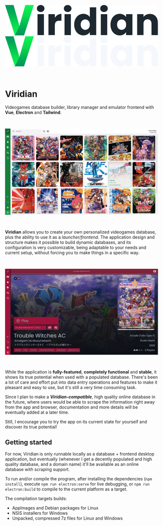 &nbsp;

![](/src/assets/images/logo-dark.svg#gh-light-mode-only)
![](/src/assets/images/logo-lite.svg#gh-dark-mode-only)

&nbsp;

# Viridian

Videogames database builder, library manager and emulator frontend with **Vue**, **Electron** and **Tailwind**.

&nbsp;

![](/src/assets/screens/0.png)

&nbsp;

**Viridian** allows you to create your own personalized videogames database, plus the ability to use it as a *launcher/frontend*. The application design and structure makes it possible to build dynamic databases, and its configuration is very customizable, being adaptable to your needs and current setup, without forcing you to make things in a specific way.

&nbsp;

![](/src/assets/screens/1.png)

&nbsp;

While the application is **fully-featured**, **completely functional** and **stable**, it shows its true potential when used with a populated database. There's been a lot of care and effort put into data entry operations and features to make it pleasant and easy to use, but it's still a very time consuming task.

Since I plan to make a ***Viridian-compatible***, high quality online database in the future, where users would be able to scrape the information right away from the app and browser, documentation and more details will be eventually added at a later time.

Still, I encourage you to try the app on its current state for yourself and discover its true potential!

## Getting started

For now, Viridian is only runnable locally as a database + frontend desktop application, but eventually (whenever I get a decently populated and high quality database, and a domain name) it'll be available as an online database with scraping support.

To run and/or compile the program, after installing the dependencies (`npm install`), execute `npm run electron:serve` for live debugging, or `npm run electron:build` to compile to the current platform as a target.

The compilation targets builds:

- AppImages and Debian packages for Linux
- NSIS installers for Windows
- Unpacked, compressed 7z files for Linux and Windows